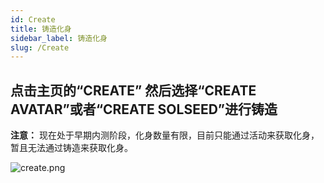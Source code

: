 ```yaml
---
id: Create
title: 铸造化身
sidebar_label: 铸造化身
slug: /Create
---
```


## 点击主页的“CREATE” 然后选择“CREATE AVATAR”或者“CREATE SOLSEED”进行铸造
**注意：**  现在处于早期内测阶段，化身数量有限，目前只能通过活动来获取化身，暂且无法通过铸造来获取化身。

![create.png](/img/create.png)

